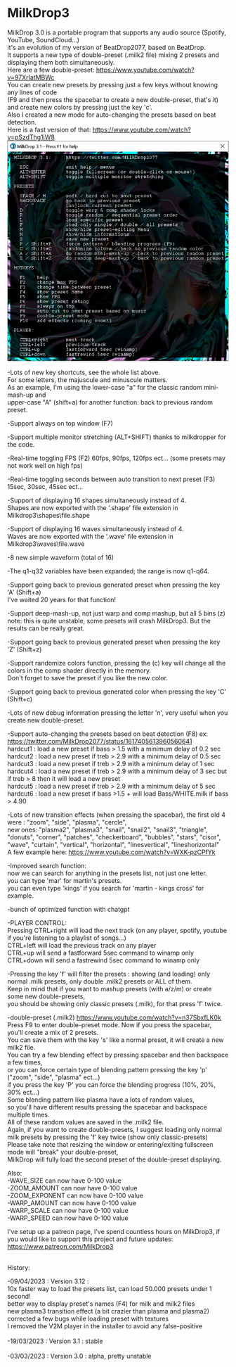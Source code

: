 # MilkDrop3

MilkDrop 3.0 is a portable program that supports any audio source (Spotify, YouTube, SoundCloud...)<br/>
it's an evolution of my version of BeatDrop2077, based on BeatDrop.<br/>
It supports a new type of double-preset (.milk2 file) mixing 2 presets and displaying them both simultaneously.<br/>
Here are a few double-preset: https://www.youtube.com/watch?v=97XrIatMBWc<br/>
You can create new presets by pressing just a few keys without knowing any lines of code<br/>
(F9 and then press the spacebar to create a new double-preset, that's it) and create new colors by pressing just the key 'c'.<br/>
Also I created a new mode for auto-changing the presets based on beat detection.<br/>
Here is a fast version of that: https://www.youtube.com/watch?v=pSzdThg1iW8<br/>
![Screenshot](MilkDrop3.jpg)<br/>

-Lots of new key shortcuts, see the whole list above.<br/>
For some letters, the majuscule and minuscule matters.<br/>
As an example, I'm using the lower-case "a" for the classic random mini-mash-up and<br/>
upper-case "A" (shift+a) for another function: back to previous random preset.<br/>

-Support always on top window (F7)<br/>

-Support multiple monitor stretching (ALT+SHIFT) thanks to milkdropper for the code.<br/>

-Real-time toggling FPS (F2) 60fps, 90fps, 120fps ect... (some presets may not work well on high fps)<br/>

-Real-time toggling seconds between auto transition to next preset (F3) 15sec, 30sec, 45sec ect...<br/>

-Support of displaying 16 shapes simultaneously instead of 4.<br/>
Shapes are now exported with the '.shape' file extension in Milkdrop3\shapes\file.shape<br/>

-Support of displaying 16 waves simultaneously instead of 4.<br/>
Waves are now exported with the '.wave' file extension in Milkdrop3\waves\file.wave<br/>

-8 new simple waveform (total of 16)<br/>

-The q1-q32 variables have been expanded; the range is now q1-q64.<br/>

-Support going back to previous generated preset when pressing the key 'A' (Shift+a)<br/>
I've waited 20 years for that function!<br/>

-Support deep-mash-up, not just warp and comp mashup, but all 5 bins (z)<br/>
note: this is quite unstable, some presets will crash MilkDrop3. But the results can be really great.<br/>

-Support going back to previous generated preset when pressing the key 'Z' (Shift+z)<br/>

-Support randomize colors function, pressing the (c) key will change all the colors in the comp shader directly in the memory.<br/>
Don't forget to save the preset if you like the new color.<br/>

-Support going back to previous generated color when pressing the key 'C' (Shift+c)<br/>

-Lots of new debug information pressing the letter 'n', very useful when you create new double-preset.<br/>

-Support auto-changing the presets based on beat detection (F8) ex: https://twitter.com/MilkDrop2077/status/1617405613960560641<br/>
hardcut1 : load a new preset if bass > 1.5 with a minimum delay of 0.2 sec<br/>
hardcut2 : load a new preset if treb > 2.9 with a minimum delay of 0.5 sec<br/>
hardcut3 : load a new preset if treb > 2.9 with a minimum delay of 1 sec<br/>
hardcut4 : load a new preset if treb > 2.9 with a minimum delay of 3 sec but if treb > 8 then it will load a new preset<br/>
hardcut5 : load a new preset if treb > 2.9 with a minimum delay of 5 sec<br/>
hardcut6 : load a new preset if bass >1.5 + will load Bass/WHITE.milk if bass > 4.90<br/>

-Lots of new transition effects (when pressing the spacebar), the first old 4 were : "zoom", "side", "plasma", "cercle",<br/>
new ones: "plasma2", "plasma3", "snail", "snail2", "snail3", "triangle", "donuts", "corner", "patches", "checkerboard", "bubbles", "stars", "cisor", "wave",  "curtain", "vertical", "horizontal", "linesvertical", "lineshorizontal"<br/>
A few example here: https://www.youtube.com/watch?v=WXK-pzCPfYk<br/>

-Improved search function:<br/>
now we can search for anything in the presets list, not just one letter.<br/>
you can type 'mar' for martin's presets.<br/>
you can even type 'kings' if you search for 'martin - kings cross' for example.<br/>

-bunch of optimized function with chatgpt<br/>

-PLAYER CONTROL:<br/>
Pressing CTRL+right will load the next track (on any player, spotify, youtube if you're listening to a playlist of songs...)<br/>
CTRL+left will load the previous track on any player<br/>
CTRL+up will send a fastforward 5sec command to winamp only<br/>
CTRL+down will send a fastrewind 5sec command to winamp only<br/>

-Pressing the key 'f' will filter the presets : showing (and loading) only normal .milk presets, only double .milk2 presets or ALL of them.<br/>
Keep in mind that if you want to mashup presets (with a/z/m) or create some new double-presets,<br/>
you should be showing only classic presets (.milk), for that press 'f' twice.<br/>

-double-preset (.milk2) https://www.youtube.com/watch?v=n37SbxfLK0k<br/>
Press F9 to enter double-preset mode. Now if you press the spacebar, you'll create a mix of 2 presets.<br/>
You can save them with the key 's' like a normal preset, it will create a new milk2 file.<br/>
You can try a few blending effect by pressing spacebar and then backspace a few times,<br/>
or you can force certain type of blending pattern pressing the key 'p' ("zoom", "side", "plasma" ect...)<br/>
if you press the key 'P' you can force the blending progress (10%, 20%, 30% ect...)<br/>
Some blending pattern like plasma have a lots of random values,<br/>
so you'll have different results pressing the spacebar and backspace multiple times.<br/>
All of these random values are saved in the .milk2 file.<br/>
Again, if you want to create double-presets, I suggest loading only normal milk presets by pressing the 'f' key twice (show only classic-presets)<br/>
Please take note that resizing the window or entering/exiting fullscreen mode will "break" your double-preset,<br/>
MilkDrop will fully load the second preset of the double-preset displaying.<br/> 

Also:<br/>
-WAVE_SIZE can now have 0-100 value<br/>
-ZOOM_AMOUNT can now have 0-100 value<br/>
-ZOOM_EXPONENT can now have 0-100 value<br/>
-WARP_AMOUNT can now have 0-100 value<br/>
-WARP_SCALE can now have 0-100 value<br/>
-WARP_SPEED can now have 0-100 value<br/>

I've setup up a patreon page, I've spend countless hours on MilkDrop3, if you would like to support this project and future updates:<br/>
https://www.patreon.com/MilkDrop3<br/><br/>

History:<br/>

-09/04/2023 : Version 3.12 :<br/> 
10x faster way to load the presets list, can load 50.000 presets under 1 second!<br/>
better way to display preset's names (F4) for milk and milk2 files<br/>
new plasma3 transition effect (a bit crazier than plasma and plasma2)  
corrected a few bugs while loading preset with textures<br/>
I removed the V2M player in the installer to avoid any false-positive<br/><br/>
-19/03/2023 : Version 3.1 : stable<br/><br/>
-03/03/2023 : Version 3.0 : alpha, pretty unstable

